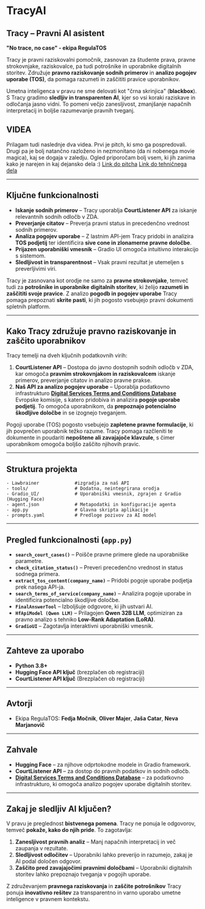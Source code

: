# TracyAI

## Tracy – Pravni AI asistent

**"No trace, no case" - ekipa RegulaTOS**

Tracy je pravni raziskovalni pomočnik, zasnovan za študente prava, pravne strokovnjake, raziskovalce, pa tudi potrošnike in uporabnike digitalnih storitev. Združuje **pravno raziskovanje sodnih primerov** in **analizo pogojev uporabe (TOS)**, da pomaga razumeti in zaščititi pravice uporabnikov.

Umetna inteligenca v pravu ne sme delovati kot "črna skrinjica" (**blackbox**). S Tracy gradimo **sledljiv in transparenten AI**, kjer so vsi koraki raziskave in odločanja jasno vidni. To pomeni večjo zanesljivost, zmanjšanje napačnih interpretacij in boljše razumevanje pravnih tveganj.

## VIDEA
Prilagam tudi naslednje dva videa. Prvi je pitch, ki smo ga pospredovali. Drugi pa je bolj natančno razloženo in nezmonitano  (da ni nobenega movie magica), kaj se dogaja v zaledju. Ogled priporočam bolj vsem, ki jih zanima kako je narejen in kaj dejansko dela :)
[Link do pitcha](https://youtu.be/YvAVVRJ_F8k)
[Link do tehničnega dela](https://youtu.be/Xita3fI71Pc)

---

## Ključne funkcionalnosti  

- **Iskanje sodnih primerov** – Tracy uporablja **CourtListener API** za iskanje relevantnih sodnih odločb v ZDA.  
- **Preverjanje citatov** – Preverja pravni status in precedenčno vrednost sodnih primerov.  
- **Analiza pogojev uporabe** – Z lastnim API-jem Tracy pridobi in analizira **TOS podjetij** ter identificira **sive cone in zlonamerne pravne določbe**.  
- **Prijazen uporabniški vmesnik** – Gradio UI omogoča intuitivno interakcijo s sistemom.  
- **Sledljivost in transparentnost** – Vsak pravni rezultat je utemeljen s preverljivimi viri.  

Tracy je zasnovana kot orodje ne samo za **pravne strokovnjake**, temveč tudi za **potrošnike in uporabnike digitalnih storitev**, ki želijo **razumeti in zaščititi svoje pravice**. Z analizo **pogodb in pogojev uporabe** Tracy pomaga prepoznati **skrite pasti**, ki jih pogosto vsebujejo pravni dokumenti spletnih platform.

---

## Kako Tracy združuje pravno raziskovanje in zaščito uporabnikov

Tracy temelji na dveh ključnih podatkovnih virih:

1. **CourtListener API** – Dostopa do javno dostopnih sodnih odločb v ZDA, kar omogoča **pravnim strokovnjakom in raziskovalcem** iskanje primerov, preverjanje citatov in analizo pravne prakse.  
2. **Naš API za analizo pogojev uporabe** – Uporablja podatkovno infrastrukturo **[Digital Services Terms and Conditions Database](https://platform-contracts.digital-strategy.ec.europa.eu/)** Evropske komisije, s katero pridobiva in analizira **pogoje uporabe podjetij**. To omogoča uporabnikom, da **prepoznajo potencialno škodljive določbe** in se izognejo tveganjem.  

Pogoji uporabe (TOS) pogosto vsebujejo **zapletene pravne formulacije**, ki jih povprečen uporabnik težko razume. Tracy pomaga razčleniti te dokumente in poudariti **nepoštene ali zavajajoče klavzule**, s čimer uporabnikom omogoča boljšo zaščito njihovih pravic.

---

## Struktura projekta  

```
- Lawbrainer             #izgradja za naš API
- tools/                 # Dodatna, neintegrirana orodja  
- Gradio_UI/             # Uporabniški vmesnik, zgrajen z Gradio (Hugging Face)  
- agent.json             # Metapodatki in konfiguracije agenta  
- app.py                 # Glavna skripta aplikacije  
- prompts.yaml           # Predloge pozivov za AI model  
```

---

## Pregled funkcionalnosti (`app.py`)  

- **`search_court_cases()`** – Poišče pravne primere glede na uporabniške parametre.  
- **`check_citation_status()`** – Preveri precedenčno vrednost in status sodnega primera.  
- **`extract_tos_content(company_name)`** – Pridobi pogoje uporabe podjetja prek našega API-ja.  
- **`search_terms_of_service(company_name)`** – Analizira pogoje uporabe in identificira potencialno škodljive določbe.  
- **`FinalAnswerTool`** – Izboljšuje odgovore, ki jih ustvari AI.  
- **`HfApiModel (Qwen LLM)`** – Prilagojen **Qwen 32B LLM**, optimiziran za pravno analizo s tehniko **Low-Rank Adaptation (LoRA)**.  
- **`GradioUI`** – Zagotavlja interaktivni uporabniški vmesnik.  

---

## Zahteve za uporabo  

- **Python 3.8+**  
- **Hugging Face API ključ**  (brezplačen ob registraciji) 
- **CourtListener API ključ**  (Brezplačen ob registraciji) 

---

## Avtorji  

- Ekipa RegulaTOS: **Fedja Močnik**, **Oliver Majer**, **Jaša Catar**, **Neva Marjanovič**

---

## Zahvale  

- **Hugging Face** – za njihove odprtokodne modele in Gradio framework.  
- **CourtListener API** – za dostop do pravnih podatkov in sodnih odločb.  
- **[Digital Services Terms and Conditions Database](https://platform-contracts.digital-strategy.ec.europa.eu/)** – za podatkovno infrastrukturo, ki omogoča analizo pogojev uporabe digitalnih storitev.  
---

## Zakaj je sledljiv AI ključen?  

V pravu je preglednost **bistvenega pomena**. Tracy ne ponuja le odgovorov, temveč **pokaže, kako do njih pride**. To zagotavlja:  

1. **Zanesljivost pravnih analiz** – Manj napačnih interpretacij in več zaupanja v rezultate.  
2. **Sledljivost odločitev** – Uporabniki lahko preverijo in razumejo, zakaj je AI podal določen odgovor.  
3. **Zaščito pred zavajajočimi pravnimi določbami** – Uporabniki digitalnih storitev lahko prepoznajo tveganja v pogojih uporabe.  

Z združevanjem **pravnega raziskovanja** in **zaščite potrošnikov** Tracy ponuja **inovativno rešitev** za transparentno in varno uporabo umetne inteligence v pravnem kontekstu.

